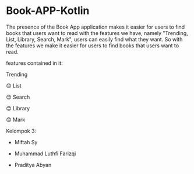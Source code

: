 # Book-APP-Kotlin

The presence of the Book App application makes it easier for users to find books that users want to read with the features we have, namely "Trending, List, Library, Search, Mark", users can easily find what they want. So with the features we make it easier for users to find books that users want to read.

features contained in it:

 Trending



😊 List

😊 Search

😊 Library

😊 Mark


Kelompok 3:

- Miftah Sy

- Muhammad Luthfi Farizqi

- Praditya Abyan
